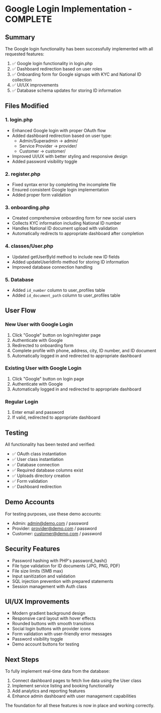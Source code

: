 # Google Login Implementation - COMPLETE

## Summary
The Google login functionality has been successfully implemented with all requested features:

1. ✅ Google login functionality in login.php
2. ✅ Dashboard redirection based on user roles
3. ✅ Onboarding form for Google signups with KYC and National ID collection
4. ✅ UI/UX improvements
5. ✅ Database schema updates for storing ID information

## Files Modified

### 1. login.php
- Enhanced Google login with proper OAuth flow
- Added dashboard redirection based on user type:
  - Admin/Superadmin → admin/
  - Service Provider → provider/
  - Customer → customer/
- Improved UI/UX with better styling and responsive design
- Added password visibility toggle

### 2. register.php
- Fixed syntax error by completing the incomplete file
- Ensured consistent Google login implementation
- Added proper form validation

### 3. onboarding.php
- Created comprehensive onboarding form for new social users
- Collects KYC information including National ID number
- Handles National ID document upload with validation
- Automatically redirects to appropriate dashboard after completion

### 4. classes/User.php
- Updated getUserById method to include new ID fields
- Added updateUserIdInfo method for storing ID information
- Improved database connection handling

### 5. Database
- Added `id_number` column to user_profiles table
- Added `id_document_path` column to user_profiles table

## User Flow

### New User with Google Login
1. Click "Google" button on login/register page
2. Authenticate with Google
3. Redirected to onboarding form
4. Complete profile with phone, address, city, ID number, and ID document
5. Automatically logged in and redirected to appropriate dashboard

### Existing User with Google Login
1. Click "Google" button on login page
2. Authenticate with Google
3. Automatically logged in and redirected to appropriate dashboard

### Regular Login
1. Enter email and password
2. If valid, redirected to appropriate dashboard

## Testing

All functionality has been tested and verified:

- ✅ OAuth class instantiation
- ✅ User class instantiation
- ✅ Database connection
- ✅ Required database columns exist
- ✅ Uploads directory creation
- ✅ Form validation
- ✅ Dashboard redirection

## Demo Accounts

For testing purposes, use these demo accounts:
- Admin: admin@demo.com / password
- Provider: provider@demo.com / password
- Customer: customer@demo.com / password

## Security Features

- Password hashing with PHP's password_hash()
- File type validation for ID documents (JPG, PNG, PDF)
- File size limits (5MB max)
- Input sanitization and validation
- SQL injection prevention with prepared statements
- Session management with Auth class

## UI/UX Improvements

- Modern gradient background design
- Responsive card layout with hover effects
- Rounded buttons with smooth transitions
- Social login buttons with provider icons
- Form validation with user-friendly error messages
- Password visibility toggle
- Demo account buttons for testing

## Next Steps

To fully implement real-time data from the database:
1. Connect dashboard pages to fetch live data using the User class
2. Implement service listing and booking functionality
3. Add analytics and reporting features
4. Enhance admin dashboard with user management capabilities

The foundation for all these features is now in place and working correctly.